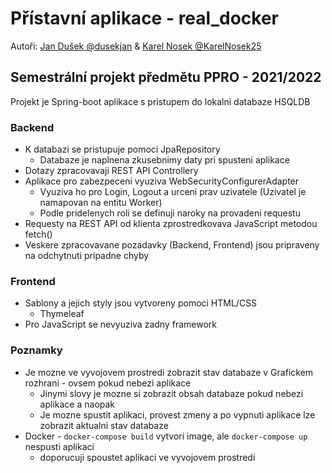 # Přístavní aplikace - real_docker 
Autoři: [Jan Dušek @dusekjan](https://github.com/dusekjan/) & [Karel Nosek @KarelNosek25](https://github.com/KarelNosek25)

## Semestrální projekt předmětu PPRO - 2021/2022

Projekt je Spring-boot aplikace s pristupem do lokalni databaze HSQLDB

### Backend
- K databazi se pristupuje pomoci JpaRepository
  - Databaze je naplnena zkusebnimy daty pri spusteni aplikace 
- Dotazy zpracovavaji REST API Controllery
- Aplikace pro zabezpeceni vyuziva WebSecurityConfigurerAdapter
  - Vyuziva ho pro Login, Logout a urceni prav uzivatele (Uzivatel je namapovan na entitu Worker)
  - Podle pridelenych roli se definuji naroky na provadeni requestu
- Requesty na REST API od klienta zprostredkovava JavaScript metodou fetch()
- Veskere zpracovavane pozadavky (Backend, Frontend) jsou pripraveny na odchytnuti pripadne chyby

### Frontend
- Sablony a jejich styly jsou vytvoreny pomoci HTML/CSS
  - Thymeleaf 
- Pro JavaScript se nevyuziva zadny framework 

### Poznamky
- Je mozne ve vyvojovem prostredi zobrazit stav databaze v Grafickem rozhrani - ovsem pokud nebezi aplikace
  - Jinymi slovy je mozne si zobrazit obsah databaze pokud nebezi aplikace a naopak
  - Je mozne spustit aplikaci, provest zmeny a po vypnuti aplikace lze zobrazit aktualni stav databaze
- Docker - `docker-compose build` vytvori image, ale `docker-compose up` nespusti aplikaci
  - doporucuji spoustet aplikaci ve vyvojovem prostredi



